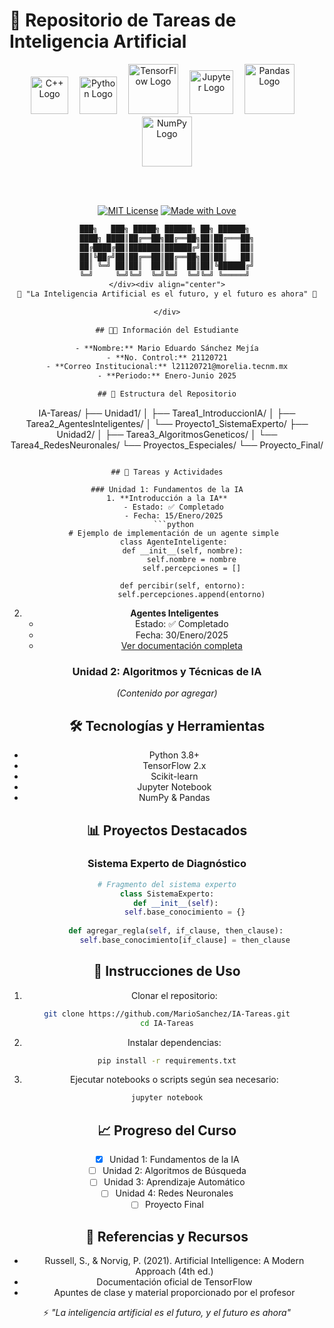 # 🤖 Repositorio de Tareas de Inteligencia Artificial  

<div align="center">

<img src="https://upload.wikimedia.org/wikipedia/commons/thumb/1/18/ISO_C%2B%2B_Logo.svg/800px-ISO_C%2B%2B_Logo.svg.png" width="60" alt="C++ Logo">　
<img src="https://upload.wikimedia.org/wikipedia/commons/thumb/c/c3/Python-logo-notext.svg/1869px-Python-logo-notext.svg.png" width="60" alt="Python Logo">　
<img src="https://upload.wikimedia.org/wikipedia/commons/thumb/2/2d/Tensorflow_logo.svg/1200px-Tensorflow_logo.svg.png" width="80" alt="TensorFlow Logo">　
<img src="https://upload.wikimedia.org/wikipedia/commons/thumb/3/38/Jupyter_logo.svg/1200px-Jupyter_logo.svg.png" width="70" alt="Jupyter Logo">　
<img src="https://upload.wikimedia.org/wikipedia/commons/thumb/e/ed/Pandas_logo.svg/1200px-Pandas_logo.svg.png" width="80" alt="Pandas Logo">　
<img src="https://upload.wikimedia.org/wikipedia/commons/thumb/3/31/NumPy_logo_2020.svg/1280px-NumPy_logo_2020.svg.png" width="80" alt="NumPy Logo">

<br>
<br>

[![MIT License](https://img.shields.io/badge/License-MIT-green.svg?style=for-the-badge)](https://choosealicense.com/licenses/mit/)
[![Made with Love](https://img.shields.io/badge/Made%20with-❤-red.svg?style=for-the-badge)](https://github.com/username/IA-Tareas)

</div>

<div align="center">

```txt
███╗   ███╗ █████╗ ██████╗ ██╗ ██████╗ 
████╗ ████║██╔══██╗██╔══██╗██║██╔═══██╗
██╔████╔██║███████║██████╔╝██║██║   ██║
██║╚██╔╝██║██╔══██║██╔══██╗██║██║   ██║
██║ ╚═╝ ██║██║  ██║██║  ██║██║╚██████╔╝
╚═╝     ╚═╝╚═╝  ╚═╝╚═╝  ╚═╝╚═╝ ╚═════╝ 
</div><div align="center">
🌟 "La Inteligencia Artificial es el futuro, y el futuro es ahora" 🌟

</div>

## 👨‍💻 Información del Estudiante

- **Nombre:** Mario Eduardo Sánchez Mejía
- **No. Control:** 21120721
- **Correo Institucional:** l21120721@morelia.tecnm.mx
- **Periodo:** Enero-Junio 2025

## 📂 Estructura del Repositorio

```
IA-Tareas/
├── Unidad1/
│   ├── Tarea1_IntroduccionIA/
│   ├── Tarea2_AgentesInteligentes/
│   └── Proyecto1_SistemaExperto/
├── Unidad2/
│   ├── Tarea3_AlgoritmosGeneticos/
│   └── Tarea4_RedesNeuronales/
└── Proyectos_Especiales/
    └── Proyecto_Final/
```

## 📝 Tareas y Actividades

### Unidad 1: Fundamentos de la IA
1. **Introducción a la IA**
   - Estado: ✅ Completado
   - Fecha: 15/Enero/2025
   ```python
   # Ejemplo de implementación de un agente simple
   class AgenteInteligente:
       def __init__(self, nombre):
           self.nombre = nombre
           self.percepciones = []
           
       def percibir(self, entorno):
           self.percepciones.append(entorno)
   ```

2. **Agentes Inteligentes**
   - Estado: ✅ Completado
   - Fecha: 30/Enero/2025
   - [Ver documentación completa](./Unidad1/Tarea2_AgentesInteligentes/)

### Unidad 2: Algoritmos y Técnicas de IA
*(Contenido por agregar)*

## 🛠️ Tecnologías y Herramientas

- Python 3.8+
- TensorFlow 2.x
- Scikit-learn
- Jupyter Notebook
- NumPy & Pandas

## 📊 Proyectos Destacados

### Sistema Experto de Diagnóstico
```python
# Fragmento del sistema experto
class SistemaExperto:
    def __init__(self):
        self.base_conocimiento = {}
        
    def agregar_regla(self, if_clause, then_clause):
        self.base_conocimiento[if_clause] = then_clause
```

## 🚀 Instrucciones de Uso

1. Clonar el repositorio:
```bash
git clone https://github.com/MarioSanchez/IA-Tareas.git
cd IA-Tareas
```

2. Instalar dependencias:
```bash
pip install -r requirements.txt
```

3. Ejecutar notebooks o scripts según sea necesario:
```bash
jupyter notebook
```

## 📈 Progreso del Curso

- [x] Unidad 1: Fundamentos de la IA
- [ ] Unidad 2: Algoritmos de Búsqueda
- [ ] Unidad 3: Aprendizaje Automático
- [ ] Unidad 4: Redes Neuronales
- [ ] Proyecto Final

## 📖 Referencias y Recursos

- Russell, S., & Norvig, P. (2021). Artificial Intelligence: A Modern Approach (4th ed.)
- Documentación oficial de TensorFlow
- Apuntes de clase y material proporcionado por el profesor

⚡ *"La inteligencia artificial es el futuro, y el futuro es ahora"*
